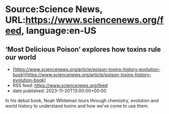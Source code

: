 # Source:Science News, URL:https://www.sciencenews.org/feed, language:en-US

## ‘Most Delicious Poison’ explores how toxins rule our world
 - [https://www.sciencenews.org/article/poison-toxins-history-evolution-book](https://www.sciencenews.org/article/poison-toxins-history-evolution-book)
 - RSS feed: https://www.sciencenews.org/feed
 - date published: 2023-11-20T13:00:00+00:00

In his debut book, Noah Whiteman tours through chemistry, evolution and world history to understand toxins and how we’ve come to use them.

